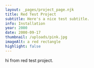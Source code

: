 ```yaml
---
layout: _pages/project_page.njk
title: Red Test Project
subtitle: Here's a nice test subtitle.
info: Installation
year: 2000
date: 2000-09-17
thumbnail: /uploads/pink.jpg
imageAlt: a red rectangle
highlight: false
---
```

hi from red test project.
